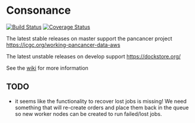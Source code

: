 # Consonance

[![Build Status](https://travis-ci.org/Consonance/consonance.svg?branch=develop)](https://travis-ci.org/Consonance/Consonance)
[![Coverage Status](https://coveralls.io/repos/Consonance/consonance/badge.svg?branch=develop)](https://coveralls.io/r/Consonance/consonance?branch=develop)

The latest stable releases on master support the pancancer project https://icgc.org/working-pancancer-data-aws

The latest unstable releases on develop support https://dockstore.org/

See the [wiki](https://github.com/Consonance/consonance/wiki) for more information

## TODO

* it seems like the functionality to recover lost jobs is missing!  We need something that will re-create orders and place them back in the queue so new worker nodes can be created to run failed/lost jobs.
